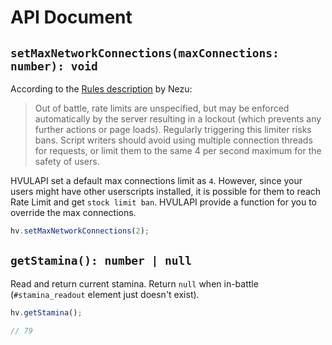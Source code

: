 # API Document

## `setMaxNetworkConnections(maxConnections: number): void`

According to the [Rules description](https://forums.e-hentai.org/index.php?showtopic=243549) by Nezu:

> Out of battle, rate limits are unspecified, but may be enforced automatically by the server resulting in a lockout (which prevents any further actions or page loads). Regularly triggering this limiter risks bans. Script writers should avoid using multiple connection threads for requests, or limit them to the same 4 per second maximum for the safety of users.

HVULAPI set a default max connections limit as `4`. However, since your users might have other userscripts installed, it is possible for them to reach Rate Limit and get `stock limit ban`. HVULAPI provide a function for you to override the max connections.

```js
hv.setMaxNetworkConnections(2);
```

## `getStamina(): number | null`

Read and return current stamina. Return `null` when in-battle (`#stamina_readout` element just doesn't exist).

```js
hv.getStamina();

// 79
```
